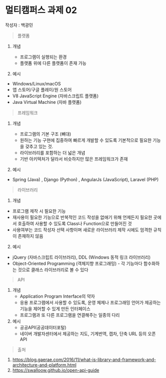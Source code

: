 # 멀티캠퍼스 과제 02

작성자 : 백광민



> 플랫폼

1. 개념

   - 프로그램이 실행되는 환경
   - 플랫폼 위에 다른 플랫폼이 존재 가능

2.  예시

   - Windows/Linux/macOS
   - 앱 스토어/구글 플레이/원 스토어
   - V8 JavaScript Engine (자바스크립트 플랫폼)
   - Java Virtual Machine (자바 플랫폼)


> 프레임워크

1. 개념

   - 프로그램의 기본 구조 (뼈대)
   - 원하는 기능 구현에 집중하여 빠르게 개발할 수 있도록 기본적으로 필요한 기능을 갖추고 있는 것.
   - 라이브러리를 포함하는 더 넓은 개념
   - 기반 아키텍처가 달라서 비슷하지만 많은 프레임워크가 존재

2.  예시

   - Spring (Java) , Django (Python) , AngularJs (JavaScript), Laravel (PHP)


> 라이브러리

1.  개념

   - 프로그램 제작 시 필요한 기능
   - 재사용이 필요한 기능으로 반복적인 코드 작성을 없애기 위해 언제든지 필요한 곳에서 호출하여 사용할 수 있도록 Class나 Function으로 만들어진 것
   - 사용여부는 코드 작성자 선택 사항이며 새로운 라이브러리 제작 시에도 엄격한 규칙이 존재하지 않음

2.  예시

   - jQuery (자바스크립트 라이브러리), DDL (Windows 동적 링크 라이브러리)
   - Object-Oriented Programming (객체지향 프로그래밍) - 각 기능마다 함수화하는 것으로 클래스 라이브러리로 볼 수 있다


>  API

1. 개념
   - Application Program Interface의 약자
   - 응용 프로그램에서 사용할 수 있도록, 운영 체제나 프로그래밍 언어가 제공하는 기능을 제어할 수 있게 만든 인터페이스
   - 프로그램과 또 다른 프로그램을 연결해주는 일종의 다리
2. 예시
   - 공공API(공공데이터포털)
   - 네이버 개발자센터에서 제공하는 지도, 기계번역, 캡차, 단축 URL 등의 오픈API



> 출처

1. https://blog.gaerae.com/2016/11/what-is-library-and-framework-and-architecture-and-platform.html
2. https://swalloow.github.io/open-api-guide